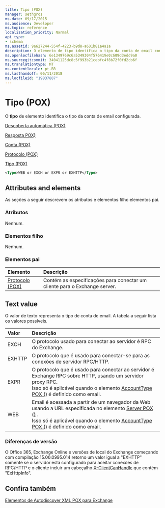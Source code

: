 ```yaml
---
title: Tipo (POX)
manager: sethgros
ms.date: 09/17/2015
ms.audience: Developer
ms.topic: reference
localization_priority: Normal
api_type:
- schema
ms.assetid: 9a627244-554f-4223-b9d8-a601b81a4a1a
description: O elemento de tipo identifica o tipo da conta de email configurada.
ms.openlocfilehash: 6e1349769c6a5349304f576419e0c609d3edd9a0
ms.sourcegitcommit: 34041125dc8c5f993b21cebfc4f8b72f0fd2cb6f
ms.translationtype: MT
ms.contentlocale: pt-BR
ms.lasthandoff: 06/11/2018
ms.locfileid: "19837807"
---
```

# <a name="type-pox"></a>Tipo (POX)

O **tipo** de elemento identifica o tipo da conta de email configurada. 
  
[Descoberta automática (POX)](autodiscover-pox.md)
  
[Resposta POX)](response-pox.md)
  
[Conta (POX)](account-pox.md)
  
[Protocolo (POX)](protocol-pox.md)
  
[Tipo (POX)](type-pox.md)
  
```XML
<Type>WEB or EXCH or EXPR or EXHTTP</Type>
```

## <a name="attributes-and-elements"></a>Attributes and elements

As seções a seguir descrevem os atributos e elementos filho elementos pai.
  
### <a name="attributes"></a>Atributos

Nenhum.
  
### <a name="child-elements"></a>Elementos filho

Nenhum.
  
### <a name="parent-elements"></a>Elementos pai

|**Elemento**|**Descrição**|
|:-----|:-----|
|[Protocolo (POX)](protocol-pox.md) <br/> |Contém as especificações para conectar um cliente para o Exchange server.  <br/> |
   
## <a name="text-value"></a>Text value

O valor de texto representa o tipo de conta de email. A tabela a seguir lista os valores possíveis.
  
|**Valor**|**Descrição**|
|:-----|:-----|
|EXCH  <br/> |O protocolo usado para conectar ao servidor é RPC do Exchange.  <br/> |
|EXHTTP  <br/> |O protocolo que é usado para conectar-se para as conexões de servidor RPC/HTTP.  <br/> |
|EXPR  <br/> |O protocolo que é usado para conectar ao servidor é Exchange RPC sobre HTTP, usando um servidor proxy RPC.  <br/> Isso só é aplicável quando o elemento [AccountType POX ()](accounttype-pox.md) é definido como email.  <br/> |
|WEB  <br/> |Email é acessada a partir de um navegador da Web usando a URL especificada no elemento [Server POX ()](server-pox.md) .  <br/> Isso só é aplicável quando o elemento [AccountType POX ()](accounttype-pox.md) é definido como email.  <br/> |
   
### <a name="version-differences"></a>Diferenças de versão

O Office 365, Exchange Online e versões de local do Exchange começando com compilação 15.00.0995.014 retorno um valor igual a "EXHTTP" somente se o servidor está configurado para aceitar conexões de RPC/HTTP e o cliente incluir um cabeçalho [X-ClientCanHandle](pox-autodiscover-request-for-exchange.md) que contém "ExHttpInfo". 
  
## <a name="see-also"></a>Confira também



[Elementos de Autodiscover XML POX para Exchange](pox-autodiscover-xml-elements-for-exchange.md)

